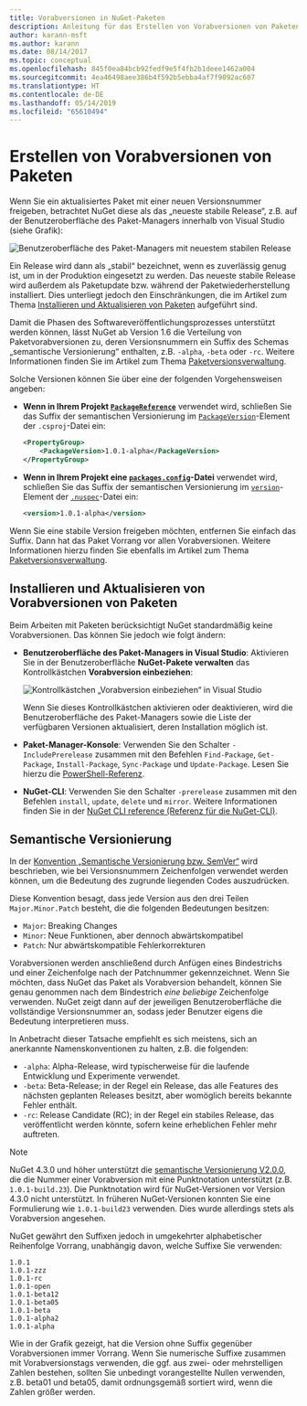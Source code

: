 ```yaml
---
title: Vorabversionen in NuGet-Paketen
description: Anleitung für das Erstellen von Vorabversionen von Paketen
author: karann-msft
ms.author: karann
ms.date: 08/14/2017
ms.topic: conceptual
ms.openlocfilehash: 845f0ea84bcb92fedf9e5f4fb2b1deee1462a004
ms.sourcegitcommit: 4ea46498aee386b4f592b5ebba4af7f9092ac607
ms.translationtype: HT
ms.contentlocale: de-DE
ms.lasthandoff: 05/14/2019
ms.locfileid: "65610494"
---
```

# <a name="building-pre-release-packages"></a>Erstellen von Vorabversionen von Paketen

Wenn Sie ein aktualisiertes Paket mit einer neuen Versionsnummer freigeben, betrachtet NuGet diese als das „neueste stabile Release“, z.B. auf der Benutzeroberfläche des Paket-Managers innerhalb von Visual Studio (siehe Grafik):

![Benutzeroberfläche des Paket-Managers mit neuestem stabilen Release](media/Prerelease_01-LatestStable.png)

Ein Release wird dann als „stabil“ bezeichnet, wenn es zuverlässig genug ist, um in der Produktion eingesetzt zu werden. Das neueste stabile Release wird außerdem als Paketupdate bzw. während der Paketwiederherstellung installiert. Dies unterliegt jedoch den Einschränkungen, die im Artikel zum Thema [Installieren und Aktualisieren von Paketen](../consume-packages/reinstalling-and-updating-packages.md) aufgeführt sind.

Damit die Phasen des Softwareveröffentlichungsprozesses unterstützt werden können, lässt NuGet ab Version 1.6 die Verteilung von Paketvorabversionen zu, deren Versionsnummern ein Suffix des Schemas „semantische Versionierung“ enthalten, z.B. `-alpha`, `-beta` oder `-rc`. Weitere Informationen finden Sie im Artikel zum Thema [Paketversionsverwaltung](../reference/package-versioning.md#pre-release-versions).

Solche Versionen können Sie über eine der folgenden Vorgehensweisen angeben:

- **Wenn in Ihrem Projekt [`PackageReference`](../consume-packages/package-references-in-project-files.md)** verwendet wird, schließen Sie das Suffix der semantischen Versionierung im [`PackageVersion`](/dotnet/core/tools/csproj.md#packageversion)-Element der `.csproj`-Datei ein:

    ```xml
    <PropertyGroup>
        <PackageVersion>1.0.1-alpha</PackageVersion>
    </PropertyGroup>
    ```

- **Wenn in Ihrem Projekt eine [`packages.config`](../reference/packages-config.md)-Datei** verwendet wird, schließen Sie das Suffix der semantischen Versionierung im [`version`](../reference/nuspec.md#version)-Element der [`.nuspec`](../reference/nuspec.md)-Datei ein:

    ```xml
    <version>1.0.1-alpha</version>
    ```

Wenn Sie eine stabile Version freigeben möchten, entfernen Sie einfach das Suffix. Dann hat das Paket Vorrang vor allen Vorabversionen. Weitere Informationen hierzu finden Sie ebenfalls im Artikel zum Thema [Paketversionsverwaltung](../reference/package-versioning.md#pre-release-versions).

## <a name="installing-and-updating-pre-release-packages"></a>Installieren und Aktualisieren von Vorabversionen von Paketen

Beim Arbeiten mit Paketen berücksichtigt NuGet standardmäßig keine Vorabversionen. Das können Sie jedoch wie folgt ändern:

- **Benutzeroberfläche des Paket-Managers in Visual Studio**: Aktivieren Sie in der Benutzeroberfläche **NuGet-Pakete verwalten** das Kontrollkästchen **Vorabversion einbeziehen**:

    ![Kontrollkästchen „Vorabversion einbeziehen“ in Visual Studio](media/Prerelease_02-CheckPrerelease.png)

    Wenn Sie dieses Kontrollkästchen aktivieren oder deaktivieren, wird die Benutzeroberfläche des Paket-Managers sowie die Liste der verfügbaren Versionen aktualisiert, deren Installation möglich ist.

- **Paket-Manager-Konsole**: Verwenden Sie den Schalter `-IncludePrerelease` zusammen mit den Befehlen `Find-Package`, `Get-Package`, `Install-Package`, `Sync-Package` und `Update-Package`. Lesen Sie hierzu die [PowerShell-Referenz](../tools/powershell-reference.md).

- **NuGet-CLI**: Verwenden Sie den Schalter `-prerelease` zusammen mit den Befehlen `install`, `update`, `delete` und `mirror`. Weitere Informationen finden Sie in der [NuGet CLI reference (Referenz für die NuGet-CLI)](../tools/nuget-exe-cli-reference.md).

## <a name="semantic-versioning"></a>Semantische Versionierung

In der [Konvention „Semantische Versionierung bzw. SemVer“](http://semver.org/spec/v1.0.0.html) wird beschrieben, wie bei Versionsnummern Zeichenfolgen verwendet werden können, um die Bedeutung des zugrunde liegenden Codes auszudrücken.

Diese Konvention besagt, dass jede Version aus den drei Teilen `Major.Minor.Patch` besteht, die die folgenden Bedeutungen besitzen:

- `Major`: Breaking Changes
- `Minor`: Neue Funktionen, aber dennoch abwärtskompatibel
- `Patch`: Nur abwärtskompatible Fehlerkorrekturen

Vorabversionen werden anschließend durch Anfügen eines Bindestrichs und einer Zeichenfolge nach der Patchnummer gekennzeichnet. Wenn Sie möchten, dass NuGet das Paket als Vorabversion behandelt, können Sie genau genommen nach dem Bindestrich *eine beliebige* Zeichenfolge verwenden. NuGet zeigt dann auf der jeweiligen Benutzeroberfläche die vollständige Versionsnummer an, sodass jeder Benutzer eigens die Bedeutung interpretieren muss.

In Anbetracht dieser Tatsache empfiehlt es sich meistens, sich an anerkannte Namenskonventionen zu halten, z.B. die folgenden:

- `-alpha`: Alpha-Release, wird typischerweise für die laufende Entwicklung und Experimente verwendet.
- `-beta`: Beta-Release; in der Regel ein Release, das alle Features des nächsten geplanten Releases besitzt, aber womöglich bereits bekannte Fehler enthält.
- `-rc`: Release Candidate (RC); in der Regel ein stabiles Release, das veröffentlicht werden könnte, sofern keine erheblichen Fehler mehr auftreten.

> [!Note]
> NuGet 4.3.0 und höher unterstützt die [semantische Versionierung V2.0.0](http://semver.org/spec/v2.0.0.html), die die Nummer einer Vorabversion mit eine Punktnotation unterstützt (z.B. `1.0.1-build.23`). Die Punktnotation wird für NuGet-Versionen vor Version 4.3.0 nicht unterstützt. In früheren NuGet-Versionen konnten Sie eine Formulierung wie `1.0.1-build23` verwenden. Dies wurde allerdings stets als Vorabversion angesehen.

NuGet gewährt den Suffixen jedoch in umgekehrter alphabetischer Reihenfolge Vorrang, unabhängig davon, welche Suffixe Sie verwenden:

    1.0.1
    1.0.1-zzz
    1.0.1-rc
    1.0.1-open
    1.0.1-beta12
    1.0.1-beta05
    1.0.1-beta
    1.0.1-alpha2
    1.0.1-alpha

Wie in der Grafik gezeigt, hat die Version ohne Suffix gegenüber Vorabversionen immer Vorrang. Wenn Sie numerische Suffixe zusammen mit Vorabversionstags verwenden, die ggf. aus zwei- oder mehrstelligen Zahlen bestehen, sollten Sie unbedingt vorangestellte Nullen verwenden, z.B. beta01 und beta05, damit ordnungsgemäß sortiert wird, wenn die Zahlen größer werden.
